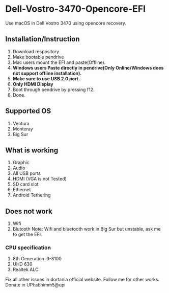 # Dell-Vostro-3470-Opencore-EFI
Use macOS in Dell Vostro 3470 using opencore recovery.

## Installation/Instruction
1. Download respository
2. Make bootable pendrive
3. Mac users mount the EFI and paste(Offline).
4. **Windows users Paste directly in pendrive(Only Online/Windows does not support offline installation).**
5. **Make sure to use USB 2.0 port.**
6. **Only HDMI Display**
7. Boot through pendrive by pressing f12.
8. Done. 
   
## Supported OS
1. Ventura
2. Monteray
3. Big Sur

## What is working
1. Graphic 
2. Audio
3. All USB ports
4. HDMI (VGA is not Tested)
5. SD card slot
6. Ethernet
7. Android Tethering

## Does not work
1. Wifi 
2. Blutooth
Note: Wifi and bluetooth work in Big Sur but unstable, ask me to get the EFI.

### CPU specification
1. 8th Generation i3-8100
2. UHD 630
3. Realtek ALC

Fix all other issues in dortania official website.
Follow me for other works.
Donate in UPI:abhimm5@upi
   
